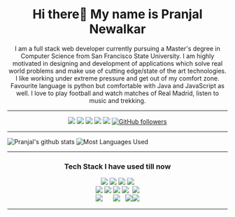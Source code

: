 <h1 align="center">Hi there👋 My name is Pranjal Newalkar</h1>
<p align="center">
I am a full stack web developer currently pursuing a Master's degree in Computer Science from San Francisco State University. I am highly motivated in designing and development of applications which solve real world problems and make use of cutting edge/state of the art technologies. I like working under extreme pressure and get out of my comfort zone. Favourite language is python but comfortable with Java and JavaScript as well. I love to play football and watch matches of Real Madrid, listen to music and trekking.
</p>
<hr>
<div align="center">
  
  [<img src="https://img.shields.io/badge/linkedin-%230077B5.svg?&style=for-the-badge&logo=linkedin&logoColor=white" />](https://www.linkedin.com/in/pranjal-newalkar/) [<img src="https://img.shields.io/badge/-gmail-c14438?style=for-the-badge&logo=Gmail&logoColor=white"/>](mailto:newalkarpranjal2410.pn@gmail.com)  [<img src="https://img.shields.io/badge/github-%23100000.svg?&style=for-the-badge&logo=github&logoColor=white" />](https://github.com/pranjal2410)  [<img src = "https://img.shields.io/badge/instagram-%23E4405F.svg?&style=for-the-badge&logo=instagram&logoColor=white">](https://www.instagram.com/chogi24/)  [<img src = "https://img.shields.io/badge/resume-%234285F4.svg?&style=for-the-badge&logo=google-drive&logoColor=white">](https://drive.google.com/file/d/1CQo7MythoIxKJXVoYmZ9zPOzg_DZLopO/view?usp=sharing)  [![GitHub followers](https://img.shields.io/github/followers/pranjal2410?label=Followers&style=for-the-badge)](https://github.com/pranjal2410?tab=followers)<br>
  
 </div>
  <hr>
  
  ![Pranjal's github stats](https://github-readme-stats.vercel.app/api?username=pranjal2410&theme=blue-green&count_private=true&show_icons=true&include_all_commits=true)
![Most Languages Used](https://github-readme-stats.vercel.app/api/top-langs/?username=pranjal2410&theme=blue-green&layout=compact)

<hr>
<h3 align="center">Tech Stack I have used till now</h3>
<p align="center">
<img src="https://img.icons8.com/color/65/000000/c-plus-plus-logo.png"/> <img src="https://img.icons8.com/color/65/000000/java-coffee-cup-logo.png"/> <img src="https://img.icons8.com/color/65/000000/python.png"/> <img src="https://img.icons8.com/color/65/000000/javascript.png"/>
<br>
<img src="https://img.icons8.com/color/65/000000/html-5.png"/> <img src="https://img.icons8.com/color/65/000000/css3.png"/> <img src="https://img.icons8.com/color/65/000000/bootstrap.png"/>  <img src="https://img.icons8.com/ios-filled/50/000000/jquery.png"/> &nbsp;<img src="https://img.icons8.com/ultraviolet/55/000000/react.png"/>
<br/>
<img src="https://img.icons8.com/color/80/000000/django.png"/>&nbsp;&nbsp;&nbsp;&nbsp;&nbsp; <img src="https://img.icons8.com/ios/70/000000/mysql-logo.png"/> &nbsp; <img src="https://img.icons8.com/color/65/000000/git.png"/><img src="https://img.icons8.com/windows/65/000000/github.png"/>
</p>
<hr>

